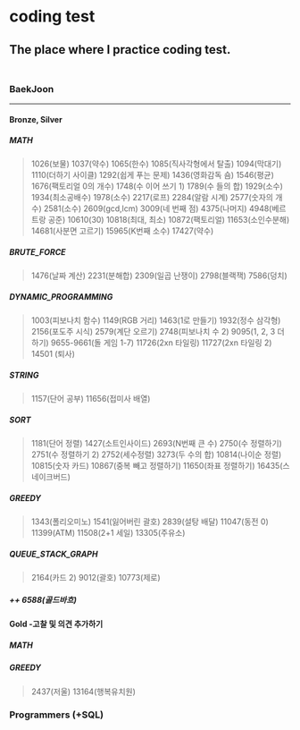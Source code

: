 # coding test <br>
## The place where I practice coding test. <br> <br>
### BaekJoon <hr>
#### Bronze, Silver <br>
##### MATH
> 1026(보물) 1037(약수) 1065(한수) 1085(직사각형에서 탈출) 1094(막대기) 1110(더하기 사이클) 1292(쉽게 푸는 문제) 1436(영화감독 숌) 1546(평균) 1676(팩토리얼 0의 개수) 1748(수 이어 쓰기 1) 1789(수 들의 합) 1929(소수) 1934(최소공배수) 1978(소수) 2217(로프) 2284(알람 시계) 2577(숫자의 개수) 2581(소수) 2609(gcd,lcm) 3009(네 번째 점) 4375(나머지) 4948(베르트랑 공준) 10610(30) 10818(최대, 최소) 10872(팩토리얼) 11653(소인수분해) 14681(사분면 고르기) 15965(K번째 소수) 17427(약수) <br>
##### BRUTE_FORCE
> 1476(날짜 계산) 2231(분해합) 2309(일곱 난쟁이) 2798(블랙잭) 7586(덩치)<br>
##### DYNAMIC_PROGRAMMING
> 1003(피보나치 함수) 1149(RGB 거리) 1463(1로 만들기) 1932(정수 삼각형) 2156(포도주 시식) 2579(계단 오르기) 2748(피보나치 수 2) 9095(1, 2, 3 더하기) 9655-9661(돌 게임 1-7) 11726(2xn 타일링) 11727(2xn 타일링 2) 14501 (퇴사)
##### STRING
> 1157(단어 공부) 11656(접미사 배열)
##### SORT
> 1181(단어 정렬) 1427(소트인사이드) 2693(N번째 큰 수) 2750(수 정렬하기) 2751(수 정렬하기 2) 2752(세수정렬) 3273(두 수의 합) 10814(나이순 정렬) 10815(숫자 카드) 10867(중복 빼고 정렬하기) 11650(좌표 정렬하기) 16435(스네이크버드)
##### GREEDY
> 1343(폴리오미노) 1541(잃어버린 괄호) 2839(설탕 배달) 11047(동전 0) 11399(ATM) 11508(2+1 세일) 13305(주유소)
##### QUEUE_STACK_GRAPH
> 2164(카드 2) 9012(괄호) 10773(제로)
##### ++ 6588(골드바흐) <br>
#### Gold  -고찰 및 의견 추가하기 <br>
##### MATH
##### GREEDY
> 2437(저울) 13164(행복유치원)
### Programmers (+SQL)
